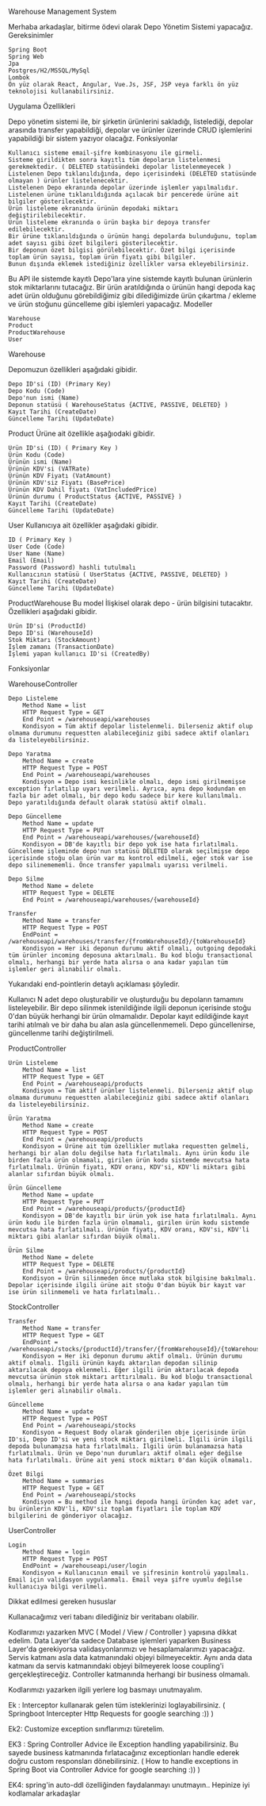 Warehouse Management System

Merhaba arkadaşlar, bitirme ödevi olarak Depo Yönetim Sistemi yapacağız.
Gereksinimler

    Spring Boot
    Spring Web
    Jpa
    Postgres/H2/MSSQL/MySql
    Lombok
    Ön yüz olarak React, Angular, Vue.Js, JSF, JSP veya farklı ön yüz teknolojisi kullanabilirsiniz.

Uygulama Özellikleri

Depo yönetim sistemi ile, bir şirketin ürünlerini sakladığı, listelediği, depolar arasında transfer yapabildiği, depolar ve ürünler üzerinde CRUD işlemlerini yapabildiği bir sistem yazıyor olacağız.
Fonksiyonlar

    Kullanıcı sisteme email-şifre kombinasyonu ile girmeli.
    Sisteme girildikten sonra kayıtlı tüm depoların listelenmesi gerekmektedir. ( DELETED statüsündeki depolar listelenmeyecek )
    Listelenen Depo tıklanıldığında, depo içerisindeki (DELETED statüsünde olmayan ) ürünler listelenecektir.
    Listelenen Depo ekranında depolar üzerinde işlemler yapılmalıdır.
    Listelenen ürüne tıklanıldığında açılacak bir pencerede ürüne ait bilgiler gösterilecektir.
    Ürün listeleme ekranında ürünün depodaki miktarı değiştirilebilecektir.
    Ürün listeleme ekranında o ürün başka bir depoya transfer edilebilecektir.
    Bir ürüne tıklanıldığında o ürünün hangi depolarda bulunduğunu, toplam adet sayısı gibi özet bilgileri gösterilecektir.
    Bir deponun özet bilgisi görülebilecektir. Özet bilgi içerisinde toplam ürün sayısı, toplam ürün fiyatı gibi bilgiler.
    Bunun dışında eklemek istediğiniz özellikler varsa ekleyebilirsiniz.

Bu API ile sistemde kayıtlı Depo'lara yine sistemde kayıtlı bulunan ürünlerin stok miktarlarını tutacağız. Bir ürün aratıldığında o ürünün hangi depoda kaç adet ürün olduğunu görebildiğimiz gibi dilediğimizde ürün çıkartma / ekleme ve ürün stoğunu güncelleme gibi işlemleri yapacağız.
Modeller

    Warehouse
    Product
    ProductWarehouse
    User

Warehouse

Depomuzun özellikleri aşağıdaki gibidir.

    Depo ID'si (ID) (Primary Key)
    Depo Kodu (Code)
    Depo'nun ismi (Name)
    Deponun statüsü ( WarehouseStatus {ACTIVE, PASSIVE, DELETED} )
    Kayıt Tarihi (CreateDate)
    Güncelleme Tarihi (UpdateDate)

Product Ürüne ait özellikle aşağıodaki gibidir.

    Ürün ID'si (ID) ( Primary Key )
    Ürün Kodu (Code)
    Ürünün ismi (Name)
    Ürünün KDV'si (VATRate)
    Ürünün KDV Fiyatı (VatAmount)
    Ürünün KDV'siz Fiyatı (BasePrice)
    Ürünün KDV Dahil fiyatı (VatIncludedPrice)
    Ürünün durumu ( ProductStatus {ACTIVE, PASSIVE} )
    Kayıt Tarihi (CreateDate)
    Güncelleme Tarihi (UpdateDate)

User Kullanıcıya ait özellikler aşağıdaki gibidir.

    ID ( Primary Key )
    User Code (Code)
    User Name (Name)
    Email (Email)
    Password (Password) hashli tutulmalı
    Kullanıcının statüsü ( UserStatus {ACTIVE, PASSIVE, DELETED} )
    Kayıt Tarihi (CreateDate)
    Güncelleme Tarihi (UpdateDate)

ProductWarehouse Bu model İlişkisel olarak depo - ürün bilgisini tutacaktır. Özellikleri aşağıdaki gibidir.

    Ürün ID'si (ProductId)
    Depo ID'si (WarehouseId)
    Stok Miktarı (StockAmount)
    İşlem zamanı (TransactionDate)
    İşlemi yapan kullanıcı ID'si (CreatedBy)

Fonksiyonlar

WarehouseController

    Depo Listeleme
        Method Name = list
        HTTP Request Type = GET
        End Point = /warehouseapi/warehouses
        Kondisyon = Tüm aktif depolar listelenmeli. Dilerseniz aktif olup olmama durumunu requestten alabileceğiniz gibi sadece aktif olanları da listeleyebilirsiniz.

    Depo Yaratma
        Method Name = create
        HTTP Request Type = POST
        End Point = /warehouseapi/warehouses
        Kondisyon = Depo ismi kesinlikle olmalı, depo ismi girilmemişse exception fırlatılıp uyarı verilmeli. Ayrıca, aynı depo kodundan en fazla bir adet olmalı, bir depo kodu sadece bir kere kullanılmalı. Depo yaratıldığında default olarak statüsü aktif olmalı.

    Depo Güncelleme
        Method Name = update
        HTTP Request Type = PUT
        End Point = /warehouseapi/warehouses/{warehouseId}
        Kondisyon = DB'de kayıtlı bir depo yok ise hata fırlatılmalı. Güncelleme işleminde depo'nun statüsü DELETED olarak seçilmişse depo içerisinde stoğu olan ürün var mı kontrol edilmeli, eğer stok var ise depo silinemememli. Önce transfer yapılmalı uyarısı verilmeli.

    Depo Silme
        Method Name = delete
        HTTP Request Type = DELETE
        End Point = /warehouseapi/warehouses/{warehouseId}

    Transfer
        Method Name = transfer
        HTTP Request Type = POST
        EndPoint = /warehouseapi/warehouses/transfer/{fromWarehouseId}/{toWarehouseId}
        Kondisyon = Her iki deponun durumu aktif olmalı, outgoing depodaki tüm ürünler incoming deposuna aktarılmalı. Bu kod bloğu transactional olmalı, herhangi bir yerde hata alırsa o ana kadar yapılan tüm işlemler geri alınabilir olmalı.

Yukarıdaki end-pointlerin detaylı açıklaması şöyledir.

Kullanıcı N adet depo oluşturabilir ve oluşturduğu bu depoların tamamını listeleyebilir. Bir depo silinmek istenildiğinde ilgili deponun içerisinde stoğu 0'dan büyük herhangi bir ürün olmamalıdır. Depolar kayıt edildiğinde kayıt tarihi atılmalı ve bir daha bu alan asla güncellenmemeli. Depo güncellenirse, güncellenme tarihi değiştirilmeli.

ProductController

    Ürün Listeleme
        Method Name = list
        HTTP Request Type = GET
        End Point = /warehouseapi/products
        Kondisyon = Tüm aktif ürünler listelenmeli. Dilerseniz aktif olup olmama durumunu requestten alabileceğiniz gibi sadece aktif olanları da listeleyebilirsiniz.

    Ürün Yaratma
        Method Name = create
        HTTP Request Type = POST
        End Point = /warehouseapi/products
        Kondisyon = Ürüne ait tüm özellikler mutlaka requestten gelmeli, herhangi bir alan dolu değilse hata fırlatılmalı. Aynı ürün kodu ile birden fazla ürün olmamalı, girilen ürün kodu sistemde mevcutsa hata fırlatılmalı. Ürünün fiyatı, KDV oranı, KDV'si, KDV'li miktarı gibi alanlar sıfırdan büyük olmalı.

    Ürün Güncelleme
        Method Name = update
        HTTP Request Type = PUT
        End Point = /warehouseapi/products/{productId}
        Kondisyon = DB'de kayıtlı bir ürün yok ise hata fırlatılmalı. Aynı ürün kodu ile birden fazla ürün olmamalı, girilen ürün kodu sistemde mevcutsa hata fırlatılmalı. Ürünün fiyatı, KDV oranı, KDV'si, KDV'li miktarı gibi alanlar sıfırdan büyük olmalı.

    Ürün Silme
        Method Name = delete
        HTTP Request Type = DELETE
        End Point = /warehouseapi/products/{productId}
        Kondisyon = Ürün silinmeden önce mutlaka stok bilgisine bakılmalı. Depolar içerisinde ilgili ürüne ait stoğu 0'dan büyük bir kayıt var ise ürün silinmemeli ve hata fırlatılmalı..

StockController

    Transfer
        Method Name = transfer
        HTTP Request Type = GET
        EndPoint = /warehouseapi/stocks/{productId}/transfer/{fromWarehouseId}/{toWarehouseId}
        Kondisyon = Her iki deponun durumu aktif olmalı. Ürünün durumu aktif olmalı. İlgili ürünün kaydı aktarılan depodan silinip aktarılacak depoya eklenmeli. Eğer ilgili ürün aktarılacak depoda mevcutsa ürünün stok miktarı arttırılmalı. Bu kod bloğu transactional olmalı, herhangi bir yerde hata alırsa o ana kadar yapılan tüm işlemler geri alınabilir olmalı.

    Güncelleme
        Method Name = update
        HTTP Request Type = POST
        End Point = /warehouseapi/stocks
        Kondisyon = Request Body olarak gönderilen obje içerisinde ürün ID'si, Depo ID'si ve yeni stock miktarı girilmeli. İlgili ürün ilgili depoda bulunamazsa hata fırlatılmalı. İlgili ürün bulanamazsa hata fırlatılmalı. Ürün ve Depo'nun durumları aktif olmalı eğer değilse hata fırlatılmalı. Ürüne ait yeni stock miktarı 0'dan küçük olmamalı.

    Özet Bilgi
        Method Name = summaries
        HTTP Request Type = GET
        End Point = /warehouseapi/stocks
        Kondisyon = Bu method ile hangi depoda hangi üründen kaç adet var, bu ürünlerin KDV'li, KDV'siz toplam fiyatları ile toplam KDV bilgilerini de gönderiyor olacağız.

UserController

    Login
        Method Name = login
        HTTP Request Type = POST
        EndPoint = /warehouseapi/user/login
        Kondisyon = Kullanıcının email ve şifresinin kontrolü yapılmalı. Email için validasyon uygulanmalı. Email veya şifre uyumlu değilse kullanıcıya bilgi verilmeli.

Dikkat edilmesi gereken hususlar

Kullanacağımız veri tabanı dilediğiniz bir veritabanı olabilir.

Kodlarımızı yazarken MVC ( Model / View / Controller ) yapısına dikkat edelim. Data Layer'da sadece Database işlemleri yaparken Business Layer'da gerekiyorsa validasyonlarımızı ve hesaplamalarımızı yapacağız. Servis katmanı asla data katmanındaki objeyi bilmeyecektir. Aynı anda data katmanı da servis katmanındaki objeyi bilmeyerek loose coupling'i gerçekleştireceğiz. Controller katmanında herhangi bir business olmamalı.

Kodlarımızı yazarken ilgili yerlere log basmayı unutmayalım.

Ek : Interceptor kullanarak gelen tüm isteklerinizi loglayabilirsiniz. ( Springboot Intercepter Http Requests for google searching :)) )

Ek2: Customize exception sınıflarımızı türetelim.

EK3 : Spring Controller Advice ile Exception handling yapabilirsiniz. Bu sayede business katmanında fırlatacağınız exceptionları handle ederek doğru custom responsları dönebilirsiniz. ( How to handle exceptions in Spring Boot via Controller Advice for google searching :)) )

EK4: spring'in auto-ddl özelliğinden faydalanmayı unutmayın..
Hepinize iyi kodlamalar arkadaşlar

